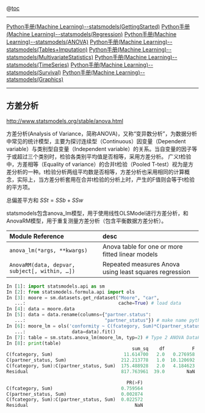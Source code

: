 ﻿@[toc](ANOVA)

-------
[Python手册(Machine Learning)--statsmodels(GettingStarted)][1]
[Python手册(Machine Learning)--statsmodels(Regression)][2]
[Python手册(Machine Learning)--statsmodels(ANOVA)][5]
[Python手册(Machine Learning)--statsmodels(Tables+Imputation)][7]
[Python手册(Machine Learning)--statsmodels(MultivariateStatistics)][8]
[Python手册(Machine Learning)--statsmodels(TimeSeries)][3]
[Python手册(Machine Learning)--statsmodels(Survival)][4]
[Python手册(Machine Learning)--statsmodels(Graphics)][6]


-------
[1]: https://blog.csdn.net/qq_41518277/article/details/80275280
[2]: https://blog.csdn.net/qq_41518277/article/details/85100652
[3]: https://blog.csdn.net/qq_41518277/article/details/85101141
[4]: https://blog.csdn.net/qq_41518277/article/details/85101199
[5]: https://blog.csdn.net/qq_41518277/article/details/85101240
[6]: https://blog.csdn.net/qq_41518277/article/details/85101310
[7]: https://blog.csdn.net/qq_41518277/article/details/85101347
[8]: https://blog.csdn.net/qq_41518277/article/details/85224850




## 方差分析
http://www.statsmodels.org/stable/anova.html

方差分析(Analysis of Variance，简称ANOVA)，又称“变异数分析”，为数据分析中常见的统计模型，主要为探讨连续型（Continuous）因变量（Dependent variable）与类别型自变量（Independent variable）的关系。当自变量的因子等于或超过三个类别时，检验各类别平均值是否相等，采用方差分析。
广义t检验中，方差相等（Equality of variance）的合并t检验（Pooled T-test）视为是方差分析的一种。t检验分析两组平均数是否相等，方差分析也采用相同的计算概念，实际上，当方差分析套用在合并t检验的分析上时，产生的F值则会等于t检验的平方项。

总偏差平方和 $SSt = SSb + SSw$

statsmodels包含anova_lm模型，用于使用线性OLSModel进行方差分析，和AnovaRM模型，用于重复测量方差分析（包含平衡数据方差分析）。

Module Reference|desc
:---|:---
`anova_lm(*args, **kwargs)` |Anova table for one or more fitted linear models
`AnovaRM(data, depvar, subject[, within, …])`|Repeated measures Anova using least squares regression

```python
In [1]: import statsmodels.api as sm
In [2]: from statsmodels.formula.api import ols
In [3]: moore = sm.datasets.get_rdataset("Moore", "car",
   ...:                                  cache=True) # load data
In [4]: data = moore.data
In [5]: data = data.rename(columns={"partner.status":
   ...:                             "partner_status"}) # make name pythonic
In [6]: moore_lm = ols('conformity ~ C(fcategory, Sum)*C(partner_status, Sum)',
   ...:                 data=data).fit()
In [7]: table = sm.stats.anova_lm(moore_lm, typ=2) # Type 2 ANOVA DataFrame
In [8]: print(table)
                                              sum_sq    df          F  \
C(fcategory, Sum)                          11.614700   2.0   0.276958   
C(partner_status, Sum)                    212.213778   1.0  10.120692   
C(fcategory, Sum):C(partner_status, Sum)  175.488928   2.0   4.184623   
Residual                                  817.763961  39.0        NaN   

                                            PR(>F)  
C(fcategory, Sum)                         0.759564  
C(partner_status, Sum)                    0.002874  
C(fcategory, Sum):C(partner_status, Sum)  0.022572  
Residual                                       NaN  
```

